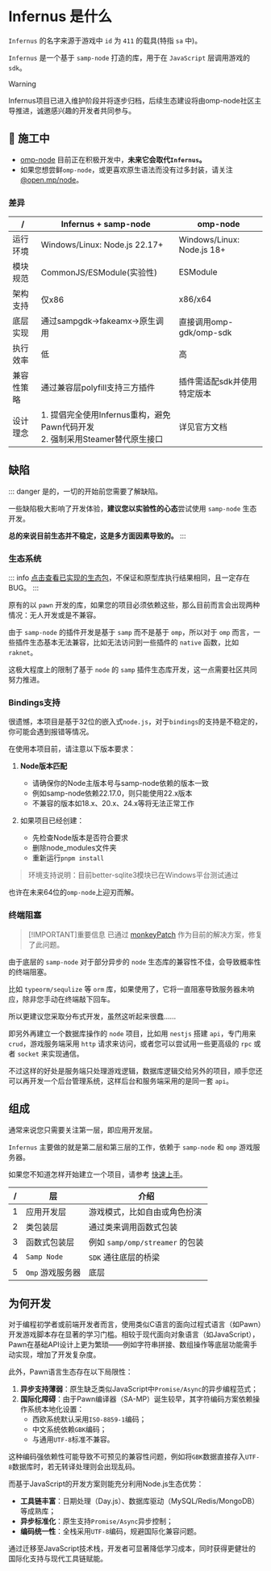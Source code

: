 # Infernus 是什么

`Infernus` 的名字来源于游戏中 `id` 为 `411` 的载具(特指 `sa` 中)。

`Infernus` 是一个基于 `samp-node` 打造的库，用于在 `JavaScript` 层调用游戏的 `sdk`。

> [!WARNING]
> Infernus项目已进入维护阶段并将逐步归档，后续生态建设将由omp-node社区主导推进，诚邀感兴趣的开发者共同参与。

## 🚧 施工中

- [omp-node](https://github.com/omp-node) 目前正在积极开发中，**未来它会取代`Infernus`。**
- 如果您想尝鲜`omp-node`，或更喜欢原生语法而没有过多封装，请关注 [@open.mp/node](https://github.com/omp-node/core)。

### 差异

| /          | Infernus + samp-node                                                            | omp-node                    |
| ---------- | ------------------------------------------------------------------------------- | --------------------------- |
| 运行环境   | Windows/Linux: Node.js 22.17+                                                   | Windows/Linux: Node.js 18+  |
| 模块规范   | CommonJS/ESModule(实验性)                                                       | ESModule                    |
| 架构支持   | 仅x86                                                                           | x86/x64                     |
| 底层实现   | 通过sampgdk→fakeamx→原生调用                                                    | 直接调用omp-gdk/omp-sdk     |
| 执行效率   | 低                                                                              | 高                          |
| 兼容性策略 | 通过兼容层polyfill支持三方插件                                                  | 插件需适配sdk并使用特定版本 |
| 设计理念   | 1. 提倡完全使用Infernus重构，避免Pawn代码开发<br>2. 强制采用Steamer替代原生接口 | 详见官方文档                |

## 缺陷

::: danger
是的，一切的开始前您需要了解缺陷。

一些缺陷极大影响了开发体验，**建议您以实验性的心态**尝试使用 `samp-node` 生态开发。

**总的来说目前生态并不稳定，这是多方面因素导致的。**
:::

### 生态系统

::: info
[点击查看已实现的生态包](https://github.com/dockfries/infernus/tree/main/packages)，不保证和原型库执行结果相同，且一定存在BUG。
:::

原有的以 `pawn` 开发的库，如果您的项目必须依赖这些，那么目前而言会出现两种情况：无人开发或是不兼容。

由于 `samp-node` 的插件开发是基于 `samp` 而不是基于 `omp`，所以对于 `omp` 而言，一些插件生态基本无法兼容，比如无法访问到一些插件的 `native` 函数，比如 `raknet`。

这极大程度上的限制了基于 `node` 的 `samp` 插件生态库开发，这一点需要社区共同努力推进。

### Bindings支持

很遗憾，本项目是基于32位的嵌入式`node.js`，对于`bindings`的支持是不稳定的，你可能会遇到报错等情况。

在使用本项目前，请注意以下版本要求：

1. **Node版本匹配**
   - 请确保你的Node主版本号与samp-node依赖的版本一致
   - 例如samp-node依赖22.17.0，则只能使用22.x版本
   - 不兼容的版本如18.x、20.x、24.x等将无法正常工作

2. 如果项目已经创建：
   - 先检查Node版本是否符合要求
   - 删除node_modules文件夹
   - 重新运行`pnpm install`

> 环境支持说明：目前better-sqlite3模块已在Windows平台测试通过

也许在未来64位的`omp-node`上迎刃而解。

### 终端阻塞

> [!IMPORTANT]重要信息
> 已通过 [monkeyPatch](https://github.com/dockfries/infernus-starter/blob/main/src/polyfill.js) 作为目前的解决方案，修复了此问题。

由于底层的 `samp-node` 对于部分异步的 `node` 生态库的兼容性不佳，会导致概率性的终端阻塞。

比如 `typeorm/sequlize` 等 `orm` 库，如果使用了，它将一直阻塞导致服务器未响应，除非您手动在终端敲下回车。

所以更建议您采取分布式开发，虽然这听起来很蠢……

即另外再建立一个数据库操作的 `node` 项目，比如用 `nestjs` 搭建 `api`，专门用来 `crud`，游戏服务端采用 `http` 请求来访问，或者您可以尝试用一些更高级的 `rpc` 或者 `socket` 来实现通信。

不过这样的好处是服务端只处理游戏逻辑，数据库逻辑交给另外的项目，顺手您还可以再开发一个后台管理系统，这样后台和服务端采用的是同一套 `api`。

## 组成

通常来说您只需要关注第一层，即应用开发层。

`Infernus` 主要做的就是第二层和第三层的工作，依赖于 `samp-node` 和 `omp` 游戏服务器。

如果您不知道怎样开始建立一个项目，请参考 [快速上手](./quick-start)。

| /   | 层               | 介绍                            |
| --- | ---------------- | ------------------------------- |
| 1   | 应用开发层       | 游戏模式，比如自由或角色扮演    |
| 2   | 类包装层         | 通过类来调用函数式包装          |
| 3   | 函数式包装层     | 例如 `samp/omp/streamer` 的包装 |
| 4   | `Samp Node`      | `SDK` 通往底层的桥梁            |
| 5   | `Omp` 游戏服务器 | 底层                            |

## 为何开发

对于编程初学者或前端开发者而言，使用类似C语言的面向过程式语言（如Pawn）开发游戏脚本存在显著的学习门槛。相较于现代面向对象语言（如JavaScript），Pawn在基础API设计上更为繁琐——例如字符串拼接、数组操作等底层功能需手动实现，增加了开发复杂度。

此外，Pawn语言生态存在以下局限性：

1.  **异步支持薄弱**：原生缺乏类似JavaScript中`Promise/Async`的异步编程范式；
2.  **国际化障碍**：由于Pawn编译器（SA-MP）诞生较早，其字符编码方案依赖操作系统本地化设置：
    - 西欧系统默认采用`ISO-8859-1`编码；
    - 中文系统依赖`GBK`编码；
    - 与通用`UTF-8`标准不兼容。

这种编码强依赖性可能导致不可预见的兼容性问题，例如将`GBK`数据直接存入`UTF-8`数据库时，若无转译处理则会出现乱码。

而基于JavaScript的开发方案则能充分利用Node.js生态优势：

- **工具链丰富**：日期处理（Day.js）、数据库驱动（MySQL/Redis/MongoDB）等成熟库；
- **异步标准化**：原生支持`Promise/Async`异步控制；
- **编码统一性**：全栈采用`UTF-8`编码，规避国际化兼容问题。

通过迁移至JavaScript技术栈，开发者可显著降低学习成本，同时获得更健壮的国际化支持与现代工具链赋能。
